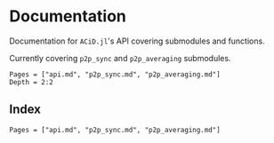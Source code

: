 # Documentation

Documentation for `ACiD.jl`'s API covering submodules and functions.

Currently covering `p2p_sync` and `p2p_averaging` submodules.

```@contents
Pages = ["api.md", "p2p_sync.md", "p2p_averaging.md"]
Depth = 2:2
```

## Index

```@index
Pages = ["api.md", "p2p_sync.md", "p2p_averaging.md"]
```